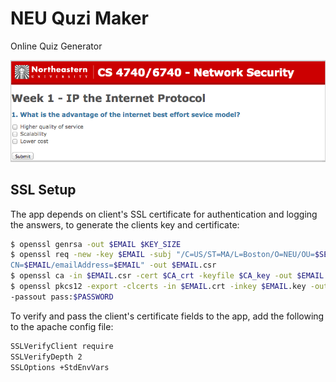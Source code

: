 NEU Quzi Maker
==============

Online Quiz Generator

![demo image](https://raw.githubusercontent.com/amiralis/NEUQuziMaker/master/static/screenshot.png)


## SSL Setup

The app depends on client's SSL certificate for authentication and logging the answers, to generate the clients key and certificate:

```bash
$ openssl genrsa -out $EMAIL $KEY_SIZE
$ openssl req -new -key $EMAIL -subj "/C=US/ST=MA/L=Boston/O=NEU/OU=$SEMESTER/\
CN=$EMAIL/emailAddress=$EMAIL" -out $EMAIL.csr
$ openssl ca -in $EMAIL.csr -cert $CA_crt -keyfile $CA_key -out $EMAIL.crt
$ openssl pkcs12 -export -clcerts -in $EMAIL.crt -inkey $EMAIL.key -out $EMAIL.p12\ 
-passout pass:$PASSWORD
```

To verify and pass the client's certificate fields to the app, add the following to the apache config file:

```bash
SSLVerifyClient require
SSLVerifyDepth 2
SSLOptions +StdEnvVars
```